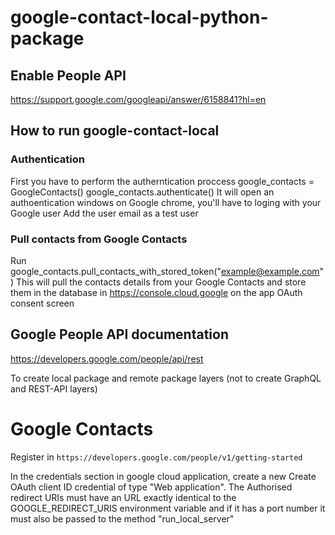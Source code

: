 # google-contact-local-python-package

## Enable People API

https://support.google.com/googleapi/answer/6158841?hl=en<br>

## How to run google-contact-local

### Authentication

First you have to perform the autherntication proccess
google_contacts = GoogleContacts()
google_contacts.authenticate()
It will open an authoentication windows on Google chrome, you'll have to loging
with your Google user
Add the user email as a test user

### Pull contacts from Google Contacts

Run google_contacts.pull_contacts_with_stored_token("example@example.com")
This will pull the contacts details from your Google Contacts
and store them in the database in https://console.cloud.google on the app OAuth consent screen

## Google People API documentation

https://developers.google.com/people/api/rest<br>

To create local package and remote package layers (not to create GraphQL and REST-API layers)

# Google Contacts

Register in `https://developers.google.com/people/v1/getting-started`<br>

In the credentials section in google cloud application, create a new Create OAuth client ID credential of type "Web
application".
The Authorised redirect URIs must have an URL exactly identical to the GOOGLE_REDIRECT_URIS environment variable and if
it has a port number it must also be passed to the method "run_local_server"
